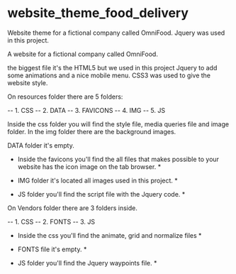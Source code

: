 # website_theme_food_delivery
Website theme for a  fictional company called OmniFood. Jquery was used in this project.


A website for a fictional company called OmniFood.

the biggest file it's the HTML5 but we used in this project Jquery to add some animations and a nice mobile menu. CSS3 was used to give the website style.

On resources folder there are 5 folders:

-- 1. CSS
-- 2. DATA
-- 3. FAVICONS
-- 4. IMG 
-- 5. JS

Inside the css folder you will find the style file, media queries file and image folder. 
In the img folder there are the background images.

DATA folder it's empty.

* Inside the favicons you'll find the all files that makes possible to your website has the icon image on the tab browser. *

* IMG folder it's located all images used in this project. *

* JS folder you'll find the script file with the Jquery code. *


On Vendors folder there are 3 folders inside.

-- 1. CSS
-- 2. FONTS
-- 3. JS

* Inside the css you'll find the animate, grid and normalize files *

* FONTS file it's empty. *

* JS folder you'll find the Jquery waypoints file. *


